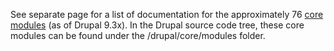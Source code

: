See separate page for a list of documentation for the approximately 76 [core modules](https://www.drupal.org/docs/8/core/modules) (as of Drupal 9.3x). In the Drupal source code tree, these core modules can be found under the /drupal/core/modules folder. 